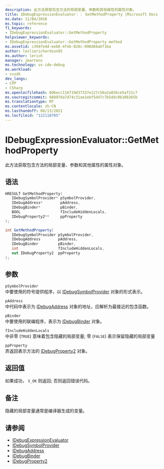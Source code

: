 ```yaml
---
description: 此方法获取包含方法的局部变量、参数和其他属性的属性对象。
title: IDebugExpressionEvaluator：： GetMethodProperty |Microsoft Docs
ms.date: 11/04/2016
ms.topic: reference
f1_keywords:
- IDebugExpressionEvaluator::GetMethodProperty
helpviewer_keywords:
- IDebugExpressionEvaluator::GetMethodProperty method
ms.assetid: c394fe4d-eeb6-4feb-828c-098d84a6f1ba
author: leslierichardson95
ms.author: lerich
manager: jmartens
ms.technology: vs-ide-debug
ms.workload:
- vssdk
dev_langs:
- CPP
- CSharp
ms.openlocfilehash: 0d6ecc116719d37337e127c56a2a026ce5af21c7
ms.sourcegitcommit: 68897da7d74c31ae1ebf5d47c7b5ddc9b108265b
ms.translationtype: MT
ms.contentlocale: zh-CN
ms.lasthandoff: 08/13/2021
ms.locfileid: "122118705"
---
```

# <a name="idebugexpressionevaluatorgetmethodproperty"></a>IDebugExpressionEvaluator::GetMethodProperty
此方法获取包含方法的局部变量、参数和其他属性的属性对象。

## <a name="syntax"></a>语法

```cpp
HRESULT GetMethodProperty( 
   IDebugSymbolProvider* pSymbolProvider,
   IDebugAddress*        pAddress,
   IDebugBinder*         pBinder,
   BOOL                  fIncludeHiddenLocals,
   IDebugProperty2**     ppProperty
);
```

```csharp
int GetMethodProperty(
   IDebugSymbolProvider pSymbolProvider,
   IDebugAddress        pAddress,
   IDebugBinder         pBinder,
   int                  fIncludeHiddenLocals,
   out IDebugProperty2  ppProperty
);
```

## <a name="parameters"></a>参数
`pSymbolProvider`\
中要使用的符号提供程序，以 [IDebugSymbolProvider](../../../extensibility/debugger/reference/idebugsymbolprovider.md) 对象的形式表示。

`pAddress`\
中代码中表示为 [IDebugAddress](../../../extensibility/debugger/reference/idebugaddress.md) 对象的地址，应解析为最接近的包含函数。

`pBinder`\
中要使用的联编程序，表示为 [IDebugBinder](../../../extensibility/debugger/reference/idebugbinder.md) 对象。

`fIncludeHiddenLocals`\
中非零 (`TRUE`) 意味着包含隐藏的局部变量; 零 (`FALSE`) 表示保留隐藏的局部变量

`ppProperty`\
弄返回表示方法的 [IDebugProperty2](../../../extensibility/debugger/reference/idebugproperty2.md) 对象。

## <a name="return-value"></a>返回值
 如果成功， `S_OK` 则返回; 否则返回错误代码。

## <a name="remarks"></a>备注
 隐藏的局部变量通常是编译器生成的变量。

## <a name="see-also"></a>请参阅
- [IDebugExpressionEvaluator](../../../extensibility/debugger/reference/idebugexpressionevaluator.md)
- [IDebugSymbolProvider](../../../extensibility/debugger/reference/idebugsymbolprovider.md)
- [IDebugAddress](../../../extensibility/debugger/reference/idebugaddress.md)
- [IDebugBinder](../../../extensibility/debugger/reference/idebugbinder.md)
- [IDebugProperty2](../../../extensibility/debugger/reference/idebugproperty2.md)
